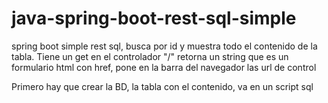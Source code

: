 # java-spring-boot-rest-sql-simple
spring boot simple rest sql, busca por id y muestra todo el contenido de la tabla. Tiene un get en el controlador "/" retorna un string que es un formulario html con href, pone en la barra del navegador las url de control

Primero hay que crear la BD, la tabla con el contenido, va en un script sql
